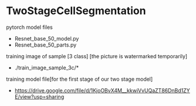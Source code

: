 # TwoStageCellSegmentation

pytorch model files

- Resnet_base_50_model.py
- Resnet_base_50_parts.py

training image of sample [3 class] [the picture is watermarked temporarily]

- ./train_image_sample_3c/*

training model file[for the first stage of our two stage model]

- https://drive.google.com/file/d/1KjoOBvX4M__kkwiVvUQaZT86DnBd1ZYE/view?usp=sharing